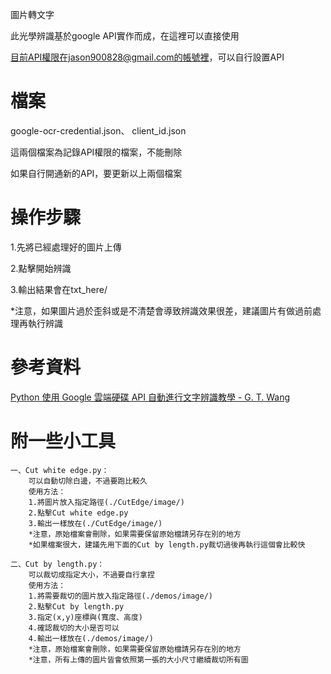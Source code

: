 圖片轉文字

此光學辨識基於google API實作而成，在這裡可以直接使用

目前API權限在jason900828@gmail.com的帳號裡，可以自行設置API

# 檔案

google-ocr-credential.json、
client_id.json

這兩個檔案為記錄API權限的檔案，不能刪除

如果自行開通新的API，要更新以上兩個檔案

# 操作步驟

1.先將已經處理好的圖片上傳

2.點擊開始辨識

3.輸出結果會在txt_here/


*注意，如果圖片過於歪斜或是不清楚會導致辨識效果很差，建議圖片有做過前處理再執行辨識

# 參考資料

[Python 使用 Google 雲端硬碟 API 自動進行文字辨識教學 \- G\. T\. Wang](https://blog.gtwang.org/programming/automation-of-google-ocr-using-python-tutorial/)


# 附一些小工具

    一、Cut white edge.py：
        可以自動切除白邊，不過要跑比較久
        使用方法：
        1.將圖片放入指定路徑(./CutEdge/image/)
        2.點擊Cut white edge.py
        3.輸出一樣放在(./CutEdge/image/)
        *注意，原始檔案會刪除，如果需要保留原始檔請另存在別的地方
        *如果檔案很大，建議先用下面的Cut by length.py裁切過後再執行這個會比較快

    二、Cut by length.py：
        可以裁切成指定大小，不過要自行拿捏
        使用方法：
        1.將需要裁切的圖片放入指定路徑(./demos/image/)
        2.點擊Cut by length.py
        3.指定(x,y)座標與(寬度、高度)
        4.確認裁切的大小是否可以
        4.輸出一樣放在(./demos/image/)
        *注意，原始檔案會刪除，如果需要保留原始檔請另存在別的地方
        *注意，所有上傳的圖片皆會依照第一張的大小尺寸繼續裁切所有圖
